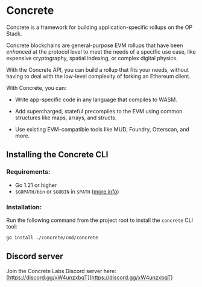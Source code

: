 # Concrete

Concrete is a framework for building application-specific rollups on the OP Stack.

Concrete blockchains are general-purpose EVM rollups that have been _enhanced_ at the protocol level to meet the needs of a specific use case, like expensive cryptography, spatial indexing, or complex digital physics.

With the Concrete API, you can build a rollup that fits your needs, without having to deal with the low-level complexity of forking an Ethereum client.

With Concrete, you can:

- Write app-specific code in any language that compiles to WASM.

- Add supercharged, stateful precompiles to the EVM using common structures like maps, arrays, and structs.

- Use existing EVM-compatible tools like MUD, Foundry, Otterscan, and more.

## Installing the Concrete CLI

### Requirements:

- Go 1.21 or higher
- `$GOPATH/bin` or `$GOBIN` in `$PATH` ([more info](https://go.dev/doc/code#Command))

### Installation:

Run the following command from the project root to install the `concrete` CLI tool:

```bash
go install ./concrete/cmd/concrete
```

## Discord server

Join the Concrete Labs Discord server here: [https://discord.gg/xW4unzxbqT](https://discord.gg/xW4unzxbqT)
